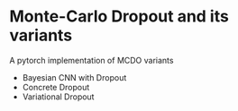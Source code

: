 # Monte-Carlo Dropout and its variants

A pytorch implementation of MCDO variants

* Bayesian CNN with Dropout
* Concrete Dropout
* Variational Dropout